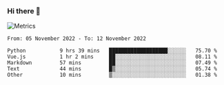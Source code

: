 ### Hi there 👋

![Metrics](https://github.com/radoapx/radoapx/blob/main/github-metrics.svg)

<!--START_SECTION:waka-->

```text
From: 05 November 2022 - To: 12 November 2022

Python           9 hrs 39 mins   ███████████████████░░░░░░   75.70 %
Vue.js           1 hr 2 mins     ██░░░░░░░░░░░░░░░░░░░░░░░   08.11 %
Markdown         57 mins         ██░░░░░░░░░░░░░░░░░░░░░░░   07.49 %
Text             44 mins         █▒░░░░░░░░░░░░░░░░░░░░░░░   05.74 %
Other            10 mins         ▒░░░░░░░░░░░░░░░░░░░░░░░░   01.38 %
```

<!--END_SECTION:waka-->

<!--
**radoapx/radoapx** is a ✨ _special_ ✨ repository because its `README.md` (this file) appears on your GitHub profile.

Here are some ideas to get you started:

- 🔭 I’m currently working on ...
- 🌱 I’m currently learning ...
- 👯 I’m looking to collaborate on ...
- 🤔 I’m looking for help with ...
- 💬 Ask me about ...
- 📫 How to reach me: ...
- 😄 Pronouns: ...
- ⚡ Fun fact: ...
-->
